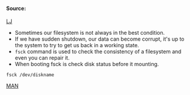 #### Source:
[LJ](https://linuxjourney.com/lesson/filesystem-repair)

* Sometimes our filesystem is not always in the best condition.
* If we have sudden shutdown, our data can become corrupt, it's up to the system to try to get us back in a working state.
* `fsck` command is used to check the consistency of a filesystem and even you can repair it.
* When booting fsck is check disk status before it mounting.

```
fsck /dev/diskname
```

[MAN](https://linux.die.net/man/8/fsck)
